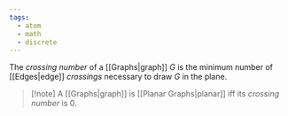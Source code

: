 ```yaml
---
tags:
  - atom
  - math
  - discrete
---
```

The *crossing number* of a [[Graphs|graph]] $G$ is the minimum number of [[Edges|edge]] *crossings* necessary to draw $G$ in the plane.

> [!note] A [[Graphs|graph]] is [[Planar Graphs|planar]] iff its *crossing number* is $0$.